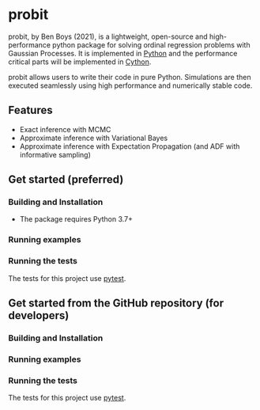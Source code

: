 probit
======

probit, by Ben Boys (2021), is a lightweight, open-source and high-performance python package for solving ordinal regression problems with Gaussian Processes. It is implemented in [Python](https://www.python.org/) and the performance critical parts will be implemented in [Cython](https://cython.org/).

probit allows users to write their code in pure Python. Simulations are then executed seamlessly using high performance and numerically stable code.

Features
--------
- Exact inference with MCMC
- Approximate inference with Variational Bayes
- Approximate inference with Expectation Propagation (and ADF with informative sampling)


Get started (preferred)
-----------------------

### Building and Installation ###

- The package requires Python 3.7+

### Running examples ###

### Running the tests ###

The tests for this project use [pytest](https://pytest.org/en/latest/).

Get started from the GitHub repository (for developers)
-------------------------------------------------------

### Building and Installation ###

### Running examples ###

### Running the tests ###

The tests for this project use [pytest](https://pytest.org/en/latest/).
